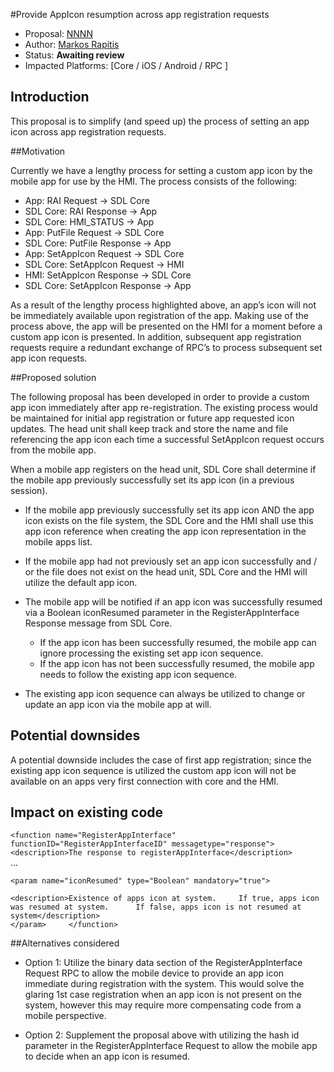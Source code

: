 #Provide AppIcon resumption across app registration requests

 * Proposal: [NNNN](nnnn-appicon-resumption.md)
 * Author: [Markos Rapitis](https://github.com/mrapitis)
 * Status: **Awaiting review**
 * Impacted Platforms: [Core / iOS / Android / RPC ]
 
## Introduction
 
This proposal is to simplify (and speed up) the process of setting an app icon across app registration requests.
 
##Motivation

Currently we have a lengthy process for setting a custom app icon by the mobile app for use by the HMI.  The process consists of the following: 

* App: RAI Request -> SDL Core
* SDL Core: RAI Response -> App
* SDL Core: HMI_STATUS -> App
* App: PutFile Request -> SDL Core
* SDL Core: PutFile Response -> App
* App: SetAppIcon Request -> SDL Core
* SDL Core: SetAppIcon Request -> HMI
* HMI: SetAppIcon Response -> SDL Core
* SDL Core: SetAppIcon Response -> App

As a result of the lengthy process highlighted above, an app’s icon will not be immediately available upon registration of the app.  Making use of the process above, the app will be presented on the HMI for a moment before a custom app icon is presented.  In addition, subsequent app registration requests require a redundant exchange of RPC’s to process subsequent set app icon requests.

##Proposed solution
 
The following proposal has been developed in order to provide a custom app icon immediately after app re-registration.  The existing process would be maintained for initial app registration or future app requested icon updates.
The head unit shall keep track and store the name and file referencing the app icon each time a successful SetAppIcon request occurs from the mobile app.

When a mobile app registers on the head unit, SDL Core shall determine if the mobile app previously successfully set its app icon (in a previous session).

* If the mobile app previously successfully set its app icon AND the app icon exists on the file system, the SDL Core and the HMI shall use this app icon reference when creating the app icon representation in the mobile apps list.

* If the mobile app had not previously set an app icon successfully and / or the file does not exist on the head unit, SDL Core and the HMI will utilize the default app icon.

* The mobile app will be notified if an app icon was successfully resumed via a Boolean iconResumed parameter in the RegisterAppInterface Response message from SDL Core.
  * If the app icon has been successfully resumed, the mobile app can ignore processing the existing set app icon sequence.
  * If the app icon has not been successfully resumed, the mobile app needs to follow the existing app icon sequence.

* The existing app icon sequence can always be utilized to change or update an app icon via the mobile app at will.
 
## Potential downsides

A potential downside includes the case of first app registration; since the existing app icon sequence is utilized the custom app icon will not be available on an apps very first connection with core and the HMI.
 
## Impact on existing code
 
`<function name="RegisterAppInterface" functionID="RegisterAppInterfaceID" messagetype="response">`   
 `<description>The response to registerAppInterface</description>`   
 ...   
   
 `<param name="iconResumed" type="Boolean" mandatory="true">`
 
 `<description>Existence of apps icon at system.    
 If true, apps icon was resumed at system.     
 If false, apps icon is not resumed at system</description>`    
 `</param>    
 </function>`

##Alternatives considered
 
* Option 1: 
Utilize the binary data section of the RegisterAppInterface Request RPC to allow the mobile device to provide an app icon immediate during registration with the system.  This would solve the glaring 1st case registration when an app icon is not present on the system, however this may require more compensating code from a mobile perspective.

* Option 2:
Supplement the proposal above with utilizing the hash id parameter in the RegisterAppInterface Request to allow the mobile app to decide when an app icon is resumed.